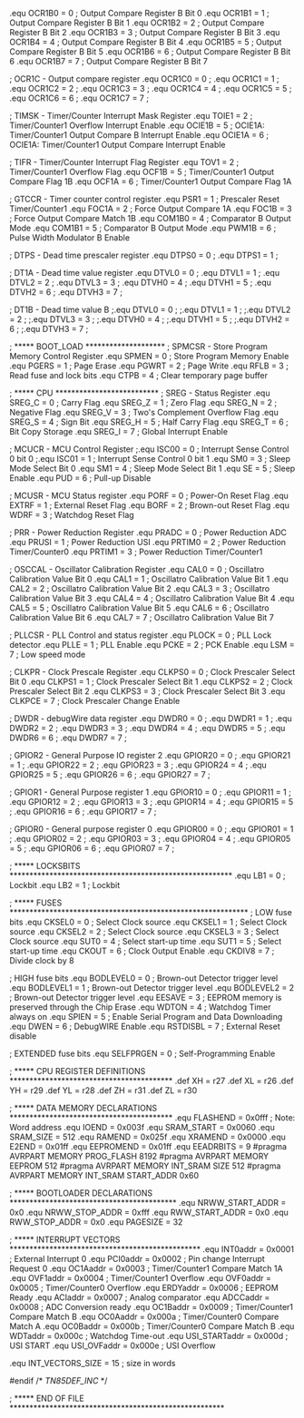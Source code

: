 .equ	OCR1B0	= 0	; Output Compare Register B Bit 0
.equ	OCR1B1	= 1	; Output Compare Register B Bit 1
.equ	OCR1B2	= 2	; Output Compare Register B Bit 2
.equ	OCR1B3	= 3	; Output Compare Register B Bit 3
.equ	OCR1B4	= 4	; Output Compare Register B Bit 4
.equ	OCR1B5	= 5	; Output Compare Register B Bit 5
.equ	OCR1B6	= 6	; Output Compare Register B Bit 6
.equ	OCR1B7	= 7	; Output Compare Register B Bit 7

; OCR1C - Output compare register
.equ	OCR1C0	= 0	; 
.equ	OCR1C1	= 1	; 
.equ	OCR1C2	= 2	; 
.equ	OCR1C3	= 3	; 
.equ	OCR1C4	= 4	; 
.equ	OCR1C5	= 5	; 
.equ	OCR1C6	= 6	; 
.equ	OCR1C7	= 7	; 

; TIMSK - Timer/Counter Interrupt Mask Register
.equ	TOIE1	= 2	; Timer/Counter1 Overflow Interrupt Enable
.equ	OCIE1B	= 5	; OCIE1A: Timer/Counter1 Output Compare B Interrupt Enable
.equ	OCIE1A	= 6	; OCIE1A: Timer/Counter1 Output Compare Interrupt Enable

; TIFR - Timer/Counter Interrupt Flag Register
.equ	TOV1	= 2	; Timer/Counter1 Overflow Flag
.equ	OCF1B	= 5	; Timer/Counter1 Output Compare Flag 1B
.equ	OCF1A	= 6	; Timer/Counter1 Output Compare Flag 1A

; GTCCR - Timer counter control register
.equ	PSR1	= 1	; Prescaler Reset Timer/Counter1
.equ	FOC1A	= 2	; Force Output Compare 1A
.equ	FOC1B	= 3	; Force Output Compare Match 1B
.equ	COM1B0	= 4	; Comparator B Output Mode
.equ	COM1B1	= 5	; Comparator B Output Mode
.equ	PWM1B	= 6	; Pulse Width Modulator B Enable

; DTPS - Dead time prescaler register
.equ	DTPS0	= 0	; 
.equ	DTPS1	= 1	; 

; DT1A - Dead time value register
.equ	DTVL0	= 0	; 
.equ	DTVL1	= 1	; 
.equ	DTVL2	= 2	; 
.equ	DTVL3	= 3	; 
.equ	DTVH0	= 4	; 
.equ	DTVH1	= 5	; 
.equ	DTVH2	= 6	; 
.equ	DTVH3	= 7	; 

; DT1B - Dead time value B
;.equ	DTVL0	= 0	; 
;.equ	DTVL1	= 1	; 
;.equ	DTVL2	= 2	; 
;.equ	DTVL3	= 3	; 
;.equ	DTVH0	= 4	; 
;.equ	DTVH1	= 5	; 
;.equ	DTVH2	= 6	; 
;.equ	DTVH3	= 7	; 


; ***** BOOT_LOAD ********************
; SPMCSR - Store Program Memory Control Register
.equ	SPMEN	= 0	; Store Program Memory Enable
.equ	PGERS	= 1	; Page Erase
.equ	PGWRT	= 2	; Page Write
.equ	RFLB	= 3	; Read fuse and lock bits
.equ	CTPB	= 4	; Clear temporary page buffer


; ***** CPU **************************
; SREG - Status Register
.equ	SREG_C	= 0	; Carry Flag
.equ	SREG_Z	= 1	; Zero Flag
.equ	SREG_N	= 2	; Negative Flag
.equ	SREG_V	= 3	; Two's Complement Overflow Flag
.equ	SREG_S	= 4	; Sign Bit
.equ	SREG_H	= 5	; Half Carry Flag
.equ	SREG_T	= 6	; Bit Copy Storage
.equ	SREG_I	= 7	; Global Interrupt Enable

; MCUCR - MCU Control Register
;.equ	ISC00	= 0	; Interrupt Sense Control 0 bit 0
;.equ	ISC01	= 1	; Interrupt Sense Control 0 bit 1
.equ	SM0	= 3	; Sleep Mode Select Bit 0
.equ	SM1	= 4	; Sleep Mode Select Bit 1
.equ	SE	= 5	; Sleep Enable
.equ	PUD	= 6	; Pull-up Disable

; MCUSR - MCU Status register
.equ	PORF	= 0	; Power-On Reset Flag
.equ	EXTRF	= 1	; External Reset Flag
.equ	BORF	= 2	; Brown-out Reset Flag
.equ	WDRF	= 3	; Watchdog Reset Flag

; PRR - Power Reduction Register
.equ	PRADC	= 0	; Power Reduction ADC
.equ	PRUSI	= 1	; Power Reduction USI
.equ	PRTIM0	= 2	; Power Reduction Timer/Counter0
.equ	PRTIM1	= 3	; Power Reduction Timer/Counter1

; OSCCAL - Oscillator Calibration Register
.equ	CAL0	= 0	; Oscillatro Calibration Value Bit 0
.equ	CAL1	= 1	; Oscillatro Calibration Value Bit 1
.equ	CAL2	= 2	; Oscillatro Calibration Value Bit 2
.equ	CAL3	= 3	; Oscillatro Calibration Value Bit 3
.equ	CAL4	= 4	; Oscillatro Calibration Value Bit 4
.equ	CAL5	= 5	; Oscillatro Calibration Value Bit 5
.equ	CAL6	= 6	; Oscillatro Calibration Value Bit 6
.equ	CAL7	= 7	; Oscillatro Calibration Value Bit 7

; PLLCSR - PLL Control and status register
.equ	PLOCK	= 0	; PLL Lock detector
.equ	PLLE	= 1	; PLL Enable
.equ	PCKE	= 2	; PCK Enable
.equ	LSM	= 7	; Low speed mode

; CLKPR - Clock Prescale Register
.equ	CLKPS0	= 0	; Clock Prescaler Select Bit 0
.equ	CLKPS1	= 1	; Clock Prescaler Select Bit 1
.equ	CLKPS2	= 2	; Clock Prescaler Select Bit 2
.equ	CLKPS3	= 3	; Clock Prescaler Select Bit 3
.equ	CLKPCE	= 7	; Clock Prescaler Change Enable

; DWDR - debugWire data register
.equ	DWDR0	= 0	; 
.equ	DWDR1	= 1	; 
.equ	DWDR2	= 2	; 
.equ	DWDR3	= 3	; 
.equ	DWDR4	= 4	; 
.equ	DWDR5	= 5	; 
.equ	DWDR6	= 6	; 
.equ	DWDR7	= 7	; 

; GPIOR2 - General Purpose IO register 2
.equ	GPIOR20	= 0	; 
.equ	GPIOR21	= 1	; 
.equ	GPIOR22	= 2	; 
.equ	GPIOR23	= 3	; 
.equ	GPIOR24	= 4	; 
.equ	GPIOR25	= 5	; 
.equ	GPIOR26	= 6	; 
.equ	GPIOR27	= 7	; 

; GPIOR1 - General Purpose register 1
.equ	GPIOR10	= 0	; 
.equ	GPIOR11	= 1	; 
.equ	GPIOR12	= 2	; 
.equ	GPIOR13	= 3	; 
.equ	GPIOR14	= 4	; 
.equ	GPIOR15	= 5	; 
.equ	GPIOR16	= 6	; 
.equ	GPIOR17	= 7	; 

; GPIOR0 - General purpose register 0
.equ	GPIOR00	= 0	; 
.equ	GPIOR01	= 1	; 
.equ	GPIOR02	= 2	; 
.equ	GPIOR03	= 3	; 
.equ	GPIOR04	= 4	; 
.equ	GPIOR05	= 5	; 
.equ	GPIOR06	= 6	; 
.equ	GPIOR07	= 7	; 



; ***** LOCKSBITS ********************************************************
.equ	LB1	= 0	; Lockbit
.equ	LB2	= 1	; Lockbit


; ***** FUSES ************************************************************
; LOW fuse bits
.equ	CKSEL0	= 0	; Select Clock source
.equ	CKSEL1	= 1	; Select Clock source
.equ	CKSEL2	= 2	; Select Clock source
.equ	CKSEL3	= 3	; Select Clock source
.equ	SUT0	= 4	; Select start-up time
.equ	SUT1	= 5	; Select start-up time
.equ	CKOUT	= 6	; Clock Output Enable
.equ	CKDIV8	= 7	; Divide clock by 8

; HIGH fuse bits
.equ	BODLEVEL0	= 0	; Brown-out Detector trigger level
.equ	BODLEVEL1	= 1	; Brown-out Detector trigger level
.equ	BODLEVEL2	= 2	; Brown-out Detector trigger level
.equ	EESAVE	= 3	; EEPROM memory is preserved through the Chip Erase
.equ	WDTON	= 4	; Watchdog Timer always on
.equ	SPIEN	= 5	; Enable Serial Program and Data Downloading
.equ	DWEN	= 6	; DebugWIRE Enable
.equ	RSTDISBL	= 7	; External Reset disable

; EXTENDED fuse bits
.equ	SELFPRGEN	= 0	; Self-Programming Enable



; ***** CPU REGISTER DEFINITIONS *****************************************
.def	XH	= r27
.def	XL	= r26
.def	YH	= r29
.def	YL	= r28
.def	ZH	= r31
.def	ZL	= r30



; ***** DATA MEMORY DECLARATIONS *****************************************
.equ	FLASHEND	= 0x0fff	; Note: Word address
.equ	IOEND	= 0x003f
.equ	SRAM_START	= 0x0060
.equ	SRAM_SIZE	= 512
.equ	RAMEND	= 0x025f
.equ	XRAMEND	= 0x0000
.equ	E2END	= 0x01ff
.equ	EEPROMEND	= 0x01ff
.equ	EEADRBITS	= 9
#pragma AVRPART MEMORY PROG_FLASH 8192
#pragma AVRPART MEMORY EEPROM 512
#pragma AVRPART MEMORY INT_SRAM SIZE 512
#pragma AVRPART MEMORY INT_SRAM START_ADDR 0x60



; ***** BOOTLOADER DECLARATIONS ******************************************
.equ	NRWW_START_ADDR	= 0x0
.equ	NRWW_STOP_ADDR	= 0xfff
.equ	RWW_START_ADDR	= 0x0
.equ	RWW_STOP_ADDR	= 0x0
.equ	PAGESIZE	= 32



; ***** INTERRUPT VECTORS ************************************************
.equ	INT0addr	= 0x0001	; External Interrupt 0
.equ	PCI0addr	= 0x0002	; Pin change Interrupt Request 0
.equ	OC1Aaddr	= 0x0003	; Timer/Counter1 Compare Match 1A
.equ	OVF1addr	= 0x0004	; Timer/Counter1 Overflow
.equ	OVF0addr	= 0x0005	; Timer/Counter0 Overflow
.equ	ERDYaddr	= 0x0006	; EEPROM Ready
.equ	ACIaddr	= 0x0007	; Analog comparator
.equ	ADCCaddr	= 0x0008	; ADC Conversion ready
.equ	OC1Baddr	= 0x0009	; Timer/Counter1 Compare Match B
.equ	OC0Aaddr	= 0x000a	; Timer/Counter0 Compare Match A
.equ	OC0Baddr	= 0x000b	; Timer/Counter0 Compare Match B
.equ	WDTaddr	= 0x000c	; Watchdog Time-out
.equ	USI_STARTaddr	= 0x000d	; USI START
.equ	USI_OVFaddr	= 0x000e	; USI Overflow

.equ	INT_VECTORS_SIZE	= 15	; size in words

#endif  /* _TN85DEF_INC_ */

; ***** END OF FILE ******************************************************
